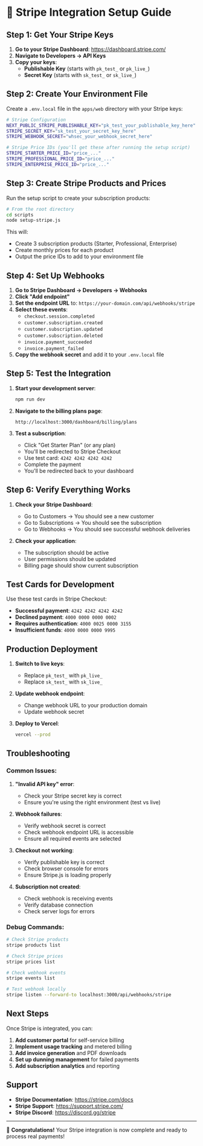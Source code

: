 # 🚀 Stripe Integration Setup Guide

## Step 1: Get Your Stripe Keys

1. **Go to your Stripe Dashboard**: https://dashboard.stripe.com/
2. **Navigate to Developers → API Keys**
3. **Copy your keys**:
   - **Publishable Key** (starts with `pk_test_` or `pk_live_`)
   - **Secret Key** (starts with `sk_test_` or `sk_live_`)

## Step 2: Create Your Environment File

Create a `.env.local` file in the `apps/web` directory with your Stripe keys:

```bash
# Stripe Configuration
NEXT_PUBLIC_STRIPE_PUBLISHABLE_KEY="pk_test_your_publishable_key_here"
STRIPE_SECRET_KEY="sk_test_your_secret_key_here"
STRIPE_WEBHOOK_SECRET="whsec_your_webhook_secret_here"

# Stripe Price IDs (you'll get these after running the setup script)
STRIPE_STARTER_PRICE_ID="price_..."
STRIPE_PROFESSIONAL_PRICE_ID="price_..."
STRIPE_ENTERPRISE_PRICE_ID="price_..."
```

## Step 3: Create Stripe Products and Prices

Run the setup script to create your subscription products:

```bash
# From the root directory
cd scripts
node setup-stripe.js
```

This will:
- Create 3 subscription products (Starter, Professional, Enterprise)
- Create monthly prices for each product
- Output the price IDs to add to your environment file

## Step 4: Set Up Webhooks

1. **Go to Stripe Dashboard → Developers → Webhooks**
2. **Click "Add endpoint"**
3. **Set the endpoint URL** to: `https://your-domain.com/api/webhooks/stripe`
4. **Select these events**:
   - `checkout.session.completed`
   - `customer.subscription.created`
   - `customer.subscription.updated`
   - `customer.subscription.deleted`
   - `invoice.payment_succeeded`
   - `invoice.payment_failed`
5. **Copy the webhook secret** and add it to your `.env.local` file

## Step 5: Test the Integration

1. **Start your development server**:
   ```bash
   npm run dev
   ```

2. **Navigate to the billing plans page**:
   ```
   http://localhost:3000/dashboard/billing/plans
   ```

3. **Test a subscription**:
   - Click "Get Starter Plan" (or any plan)
   - You'll be redirected to Stripe Checkout
   - Use test card: `4242 4242 4242 4242`
   - Complete the payment
   - You'll be redirected back to your dashboard

## Step 6: Verify Everything Works

1. **Check your Stripe Dashboard**:
   - Go to Customers → You should see a new customer
   - Go to Subscriptions → You should see the subscription
   - Go to Webhooks → You should see successful webhook deliveries

2. **Check your application**:
   - The subscription should be active
   - User permissions should be updated
   - Billing page should show current subscription

## Test Cards for Development

Use these test cards in Stripe Checkout:

- **Successful payment**: `4242 4242 4242 4242`
- **Declined payment**: `4000 0000 0000 0002`
- **Requires authentication**: `4000 0025 0000 3155`
- **Insufficient funds**: `4000 0000 0000 9995`

## Production Deployment

1. **Switch to live keys**:
   - Replace `pk_test_` with `pk_live_`
   - Replace `sk_test_` with `sk_live_`

2. **Update webhook endpoint**:
   - Change webhook URL to your production domain
   - Update webhook secret

3. **Deploy to Vercel**:
   ```bash
   vercel --prod
   ```

## Troubleshooting

### Common Issues:

1. **"Invalid API key" error**:
   - Check your Stripe secret key is correct
   - Ensure you're using the right environment (test vs live)

2. **Webhook failures**:
   - Verify webhook secret is correct
   - Check webhook endpoint URL is accessible
   - Ensure all required events are selected

3. **Checkout not working**:
   - Verify publishable key is correct
   - Check browser console for errors
   - Ensure Stripe.js is loading properly

4. **Subscription not created**:
   - Check webhook is receiving events
   - Verify database connection
   - Check server logs for errors

### Debug Commands:

```bash
# Check Stripe products
stripe products list

# Check Stripe prices
stripe prices list

# Check webhook events
stripe events list

# Test webhook locally
stripe listen --forward-to localhost:3000/api/webhooks/stripe
```

## Next Steps

Once Stripe is integrated, you can:

1. **Add customer portal** for self-service billing
2. **Implement usage tracking** and metered billing
3. **Add invoice generation** and PDF downloads
4. **Set up dunning management** for failed payments
5. **Add subscription analytics** and reporting

## Support

- **Stripe Documentation**: https://stripe.com/docs
- **Stripe Support**: https://support.stripe.com/
- **Stripe Discord**: https://discord.gg/stripe

---

🎉 **Congratulations!** Your Stripe integration is now complete and ready to process real payments! 